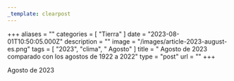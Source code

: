 ```yaml
---
_template: clearpost
---
```



+++
aliases = ""
categories = [ "Tierra" ]
date = "2023-08-01T10:50:05.000Z"
description = ""
image = "/images/article-2023-august-es.png"
tags = [ "2023", "clima", " Agosto" ]
title = " Agosto de 2023 comparado con los agostos de 1922 a 2022"
type = "post"
url = ""
+++


 Agosto de 2023
